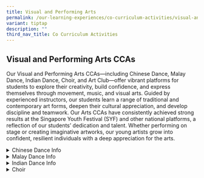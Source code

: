 ```yaml
---
title: Visual and Performing Arts
permalink: /our-learning-experiences/co-curriculum-activities/visual-and-performing-arts/
variant: tiptap
description: ""
third_nav_title: Co Curriculum Activities
---
```

<h2><strong>Visual and Performing Arts CCAs</strong></h2>
<p>Our Visual and Performing Arts CCAs—including Chinese Dance, Malay Dance,
Indian Dance, Choir, and Art Club—offer vibrant platforms for students
to explore their creativity, build confidence, and express themselves through
movement, music, and visual arts. Guided by experienced instructors, our
students learn a range of traditional and contemporary art forms, deepen
their cultural appreciation, and develop discipline and teamwork. Our Arts
CCAs have consistently achieved strong results at the Singapore Youth Festival
(SYF) and other national platforms, a reflection of our students’ dedication
and talent. Whether performing on stage or creating imaginative artworks,
our young artists grow into confident, resilient individuals with a deep
appreciation for the arts.</p>
<p></p>
<div data-type="detailGroup" class="isomer-accordion-group isomer-accordion isomer-accordion-white">
<details class="isomer-details">
<summary>Chinese Dance Info</summary>
<div data-type="detailsContent" class="isomer-details-content">
<p></p>
<p><strong>Teachers-In-Charge</strong>
<br>Mdm Kwek Wei Ting (Main - Thursdays)
<br>Ms Fiona Lim &amp; Mrs Serene Chew (Tuesdays)</p>
<p></p>
<p><strong>Main Contact</strong>:<a href="mailto:kwek_wei_ting@moe.edu.sg" rel="noopener noreferrer nofollow" target="_blank"><u>kwek_wei_ting@moe.edu.sg</u></a>
</p>
<p></p>
<p><strong>CCA Schedule</strong>
<br>Tuesday
<br>2.00pm – 4.00pm
<br>Thursday
<br>3.30pm – 5.30pm</p>
</div>
</details>
</div>
<div data-type="detailGroup" class="isomer-accordion-group isomer-accordion isomer-accordion-white">
<details class="isomer-details">
<summary>Malay Dance Info</summary>
<div data-type="detailsContent" class="isomer-details-content">
<p></p>
<p><strong>Teachers-In-Charge</strong>
<br>Ms Nurul Hafiqa B Osman (Main - Tuesday &amp; Thursday on a rotation basis)
<br>Ms Leong Shi Ern (Tuesday &amp; Thursday on a rotation basis)</p>
<p></p>
<p><strong>Main Contact</strong>: <a href="mailto:nurul_hafiqa_osman@schools.gov.sg" rel="noopener noreferrer nofollow" target="_blank"><u>nurul_hafiqa_osman@schools.gov.sg</u></a>
</p>
<p></p>
<p><strong>CCA Schedule</strong>
<br>Tuesday
<br>2.00pm – 4.00pm
<br>Thursday
<br>3.30pm – 5.30pm</p>
</div>
</details>
</div>
<div data-type="detailGroup" class="isomer-accordion-group isomer-accordion isomer-accordion-white">
<details class="isomer-details">
<summary>Indian Dance Info</summary>
<div data-type="detailsContent" class="isomer-details-content">
<p></p>
<p><strong>Teachers-In-Charge</strong>
<br>Mdm Suriana B Samat (Main - Tuesdays)
<br>Mrs Michelle Goh (Thursdays)
<br>
<br><strong>Main Contact</strong>: <a href="mailto:suriana_samat@schools.gov.sg" rel="noopener noreferrer nofollow" target="_blank"><u>suriana_samat@schools.gov.sg</u></a>
</p>
<p></p>
<p><strong>CCA Schedule</strong>
<br>Tuesday
<br>2.00pm – 4.00pm
<br>Thursday
<br>3.30pm – 5.30pm</p>
</div>
</details>
</div>
<div data-type="detailGroup" class="isomer-accordion-group isomer-accordion isomer-accordion-white">
<details class="isomer-details">
<summary>Choir</summary>
<div data-type="detailsContent" class="isomer-details-content">
<p></p>
<p><strong>Teachers-In-Charge</strong>
<br>Mdm Feng Yijun (Main - Tuesday &amp; Thursday on a rotation basis)
<br>Ms Amelia Pan (Tuesday &amp; Thursday on a rotation basis)</p>
<p></p>
<p><strong>Main Contact</strong>: <a href="mailto:feng_yijun@schools.gov.sg" rel="noopener noreferrer nofollow" target="_blank"><u>feng_yijun@schools.gov.sg</u></a>
</p>
<p></p>
<p><strong>CCA Schedule</strong>
<br>Tuesday
<br>2.00pm – 4.00pm
<br>Thursday
<br>3.30pm – 5.30pm</p>
</div>
</details>
</div>
<p></p>